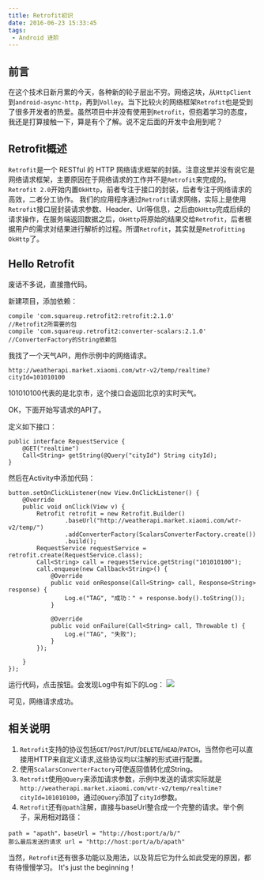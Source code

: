 ```yaml
---
title: Retrofit初识
date: 2016-06-23 15:33:45
tags:
 - Android 进阶
---
```


## 前言
在这个技术日新月累的今天，各种新的轮子层出不穷。网络这块，从``HttpClient``到``android-async-http``，再到``Volley``。当下比较火的网络框架``Retrofit``也是受到了很多开发者的热爱。虽然项目中并没有使用到``Retrofit``，但抱着学习的态度，我还是打算接触一下，算是有个了解。说不定后面的开发中会用到呢？

## Retrofit概述
``Retrofit``是一个 RESTful 的 HTTP 网络请求框架的封装。注意这里并没有说它是网络请求框架，主要原因在于网络请求的工作并不是``Retrofit``来完成的。``Retrofit 2.0``开始内置``OkHttp``，前者专注于接口的封装，后者专注于网络请求的高效，二者分工协作。
我们的应用程序通过``Retrofit``请求网络，实际上是使用``Retrofit``接口层封装请求参数、Header、Url等信息，之后由``OkHttp``完成后续的请求操作，在服务端返回数据之后，``OkHttp``将原始的结果交给``Retrofit``，后者根据用户的需求对结果进行解析的过程。所谓``Retrofit``，其实就是``Retrofitting OkHttp``了。

<!-- more -->

## Hello Retrofit
废话不多说，直接撸代码。

新建项目，添加依赖：
```
compile 'com.squareup.retrofit2:retrofit:2.1.0'             //Retrofit2所需要的包
compile 'com.squareup.retrofit2:converter-scalars:2.1.0'    //ConverterFactory的String依赖包
```

我找了一个天气API，用作示例中的网络请求。
```
http://weatherapi.market.xiaomi.com/wtr-v2/temp/realtime?cityId=101010100
```
101010100代表的是北京市，这个接口会返回北京的实时天气。

OK，下面开始写请求的API了。

定义如下接口：
```
public interface RequestService {
    @GET("realtime")
    Call<String> getString(@Query("cityId") String cityId);
}
```

然后在Activity中添加代码：
```
button.setOnClickListener(new View.OnClickListener() {
    @Override
    public void onClick(View v) {
        Retrofit retrofit = new Retrofit.Builder()
                .baseUrl("http://weatherapi.market.xiaomi.com/wtr-v2/temp/")
                .addConverterFactory(ScalarsConverterFactory.create())
                .build();
        RequestService requestService = retrofit.create(RequestService.class);
        Call<String> call = requestService.getString("101010100");
        call.enqueue(new Callback<String>() {
            @Override
            public void onResponse(Call<String> call, Response<String> response) {
                Log.e("TAG", "成功：" + response.body().toString());
            }

            @Override
            public void onFailure(Call<String> call, Throwable t) {
                Log.e("TAG", "失败");
            }
        });

    }
});
```
运行代码，点击按钮。会发现Log中有如下的Log：
![](https://images-1258496336.cos.ap-chengdu.myqcloud.com/2016/06/retrofit1.png)

可见，网络请求成功。

## 相关说明
1. ``Retrofit``支持的协议包括``GET``/``POST``/``PUT``/``DELETE``/``HEAD``/``PATCH``，当然你也可以直接用HTTP来自定义请求,这些协议均以注解的形式进行配置。
2. 使用``ScalarsConverterFactory``可使返回值转化成String。
3. ``Retrofit``使用``@Query``来添加请求参数，示例中发送的请求实际就是``http://weatherapi.market.xiaomi.com/wtr-v2/temp/realtime?cityId=101010100``，通过``@Query``添加了``cityId``参数。
4. ``Retrofit``还有``@path``注解，直接与baseUrl整合成一个完整的请求。举个例子，采用相对路径：
```
path = "apath"，baseUrl = "http://host:port/a/b/"
那么最后发送的请求 url = "http://host:port/a/b/apath"
```

当然，``Retrofit``还有很多功能以及用法，以及背后它为什么如此受宠的原因，都有待慢慢学习。
It's just the beginning！
